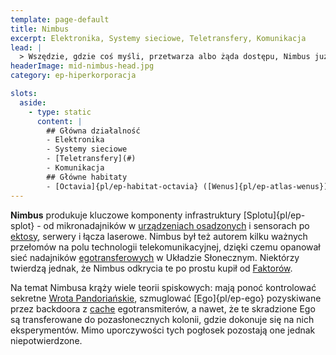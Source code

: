 ```yaml
---
template: page-default
title: Nimbus
excerpt: Elektronika, Systemy sieciowe, Teletransfery, Komunikacja
lead: |
  > Wszędzie, gdzie coś myśli, przetwarza albo żąda dostępu, Nimbus już tam jest. Nie trzeba być bogiem, kiedy kontrolujesz chmurę, która mówi wszystkim, co myślą.
headerImage: mid-nimbus-head.jpg
category: ep-hiperkorporacja

slots:
  aside:
    - type: static
      content: |
        ## Główna działalność
        - Elektronika
        - Systemy sieciowe
        - [Teletransfery](#)
        - Komunikacja
        ## Główne habitaty
        - [Octavia]{pl/ep-habitat-octavia} ([Wenus]{pl/ep-atlas-wenus}), 
---
```

**Nimbus** produkuje kluczowe komponenty infrastruktury [Splotu]{pl/ep-splot} - od mikronadajników w [urządzeniach osadzonych](#) i sensorach po [ektosy](#), serwery i łącza laserowe. Nimbus był też autorem kilku ważnych przełomów na polu technologii telekomunikacyjnej, dzięki czemu opanował sieć nadajników [egotransferowych](#) w Układzie Słonecznym. Niektórzy twierdzą jednak, że Nimbus odkrycia te po prostu kupił od [Faktorów](#).

Na temat Nimbusa krąży wiele teorii spiskowych: mają ponoć kontrolować sekretne [Wrota Pandoriańskie](#), szmuglować [Ego]{pl/ep-ego} pozyskiwane przez backdoora z [cache](http://pl.wikipedia.org/wiki/Pami%C4%99%C4%87_podr%C4%99czna) egotransmiterów, a nawet, że te skradzione Ego są transferowane do pozasłonecznych kolonii, gdzie dokonuje się na nich eksperymentów. Mimo uporczywości tych pogłosek pozostają one jednak niepotwierdzone.
